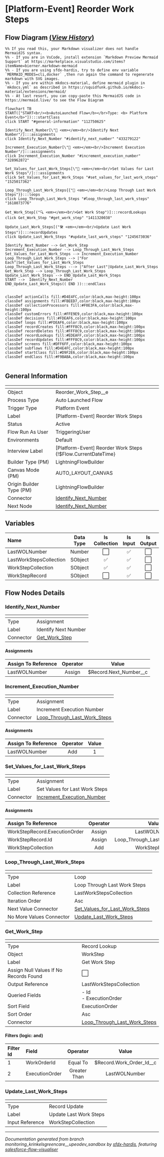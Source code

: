 # [Platform-Event] Reorder Work Steps

## Flow Diagram [(_View History_)](Platform_Event_Reorder_Work_Steps-history.md)

```mermaid
%% If you read this, your Markdown visualizer does not handle MermaidJS syntax.
%% - If you are in VsCode, install extension `Markdown Preview Mermaid Support` at https://marketplace.visualstudio.com/items?itemName=bierner.markdown-mermaid
%% - If you are using sfdx-hardis, try to define env variable `MERMAID_MODES=cli,docker` ,then run again the command to regenerate markdown with SVG images.
%% - If you are within mkdocs-material, define mermaid plugin in `mkdocs.yml` as described in https://squidfunk.github.io/mkdocs-material/extensions/mermaid/
%% - At last resort, you can copy-paste this MermaidJS code in https://mermaid.live/ to see the Flow Diagram

flowchart TB
START(["START<br/><b>AutoLaunched Flow</b></br>Type: <b> Platform Event</b>"]):::startClass
click START "#general-information" "112750625"

Identify_Next_Number[\"🟰 <em></em><br/>Identify Next Number"/]:::assignments
click Identify_Next_Number "#identify_next_number" "433279122"

Increment_Execution_Number[\"🟰 <em></em><br/>Increment Execution Number"/]:::assignments
click Increment_Execution_Number "#increment_execution_number" "328962872"

Set_Values_for_Last_Work_Steps[\"🟰 <em></em><br/>Set Values for Last Work Steps"/]:::assignments
click Set_Values_for_Last_Work_Steps "#set_values_for_last_work_steps" "1525017362"

Loop_Through_Last_Work_Steps{{"🔁 <em></em><br/>Loop Through Last Work Steps"}}:::loops
click Loop_Through_Last_Work_Steps "#loop_through_last_work_steps" "1618073776"

Get_Work_Step[("🔍 <em></em><br/>Get Work Step")]:::recordLookups
click Get_Work_Step "#get_work_step" "1411320038"

Update_Last_Work_Steps[("🛠️ <em></em><br/>Update Last Work Steps")]:::recordUpdates
click Update_Last_Work_Steps "#update_last_work_steps" "1245673036"

Identify_Next_Number --> Get_Work_Step
Increment_Execution_Number --> Loop_Through_Last_Work_Steps
Set_Values_for_Last_Work_Steps --> Increment_Execution_Number
Loop_Through_Last_Work_Steps --> |"For Each"|Set_Values_for_Last_Work_Steps
Loop_Through_Last_Work_Steps ---> |"After Last"|Update_Last_Work_Steps
Get_Work_Step --> Loop_Through_Last_Work_Steps
Update_Last_Work_Steps --> END_Update_Last_Work_Steps
START -->  Identify_Next_Number
END_Update_Last_Work_Steps(( END )):::endClass


classDef actionCalls fill:#D4E4FC,color:black,max-height:100px
classDef assignments fill:#FBEED7,color:black,max-height:100px
classDef collectionProcessors fill:#F0E3FA,color:black,max-height:100px
classDef customErrors fill:#FFE9E9,color:black,max-height:100px
classDef decisions fill:#FDEAF6,color:black,max-height:100px
classDef loops fill:#FDEAF6,color:black,max-height:100px
classDef recordCreates fill:#FFF8C9,color:black,max-height:100px
classDef recordDeletes fill:#FFF8C9,color:black,max-height:100px
classDef recordLookups fill:#EDEAFF,color:black,max-height:100px
classDef recordUpdates fill:#FFF8C9,color:black,max-height:100px
classDef screens fill:#DFF6FF,color:black,max-height:100px
classDef subflows fill:#D4E4FC,color:black,max-height:100px
classDef startClass fill:#D9F2E6,color:black,max-height:100px
classDef endClass fill:#F9BABA,color:black,max-height:100px


```

## General Information

|<!-- -->|<!-- -->|
|:---|:---|
|Object|Reorder_Work_Step__e|
|Process Type| Auto Launched Flow|
|Trigger Type| Platform Event|
|Label|[Platform-Event] Reorder Work Steps|
|Status|Active|
|Flow Run As User|TriggeringUser|
|Environments|Default|
|Interview Label|[Platform-Event] Reorder Work Steps {!$Flow.CurrentDateTime}|
| Builder Type (PM)|LightningFlowBuilder|
| Canvas Mode (PM)|AUTO_LAYOUT_CANVAS|
| Origin Builder Type (PM)|LightningFlowBuilder|
|Connector|[Identify_Next_Number](#identify_next_number)|
|Next Node|[Identify_Next_Number](#identify_next_number)|


## Variables

|Name|Data Type|Is Collection|Is Input|Is Output|Object Type|
|:-- |:--:|:--:|:--:|:--:|:--: |
|LastWOLNumber|Number|⬜|✅|⬜|<!-- -->|
|LastWorkStepsCollection|SObject|✅|✅|⬜|WorkStep|
|WorkStepCollection|SObject|✅|✅|⬜|WorkStep|
|WorkStepRecord|SObject|⬜|✅|⬜|WorkStep|


## Flow Nodes Details

### Identify_Next_Number

|<!-- -->|<!-- -->|
|:---|:---|
|Type|Assignment|
|Label|Identify Next Number|
|Connector|[Get_Work_Step](#get_work_step)|


#### Assignments

|Assign To Reference|Operator|Value|
|:-- |:--:|:--: |
|LastWOLNumber| Assign|$Record.Next_Number__c|




### Increment_Execution_Number

|<!-- -->|<!-- -->|
|:---|:---|
|Type|Assignment|
|Label|Increment Execution Number|
|Connector|[Loop_Through_Last_Work_Steps](#loop_through_last_work_steps)|


#### Assignments

|Assign To Reference|Operator|Value|
|:-- |:--:|:--: |
|LastWOLNumber| Add|1|




### Set_Values_for_Last_Work_Steps

|<!-- -->|<!-- -->|
|:---|:---|
|Type|Assignment|
|Label|Set Values for Last Work Steps|
|Connector|[Increment_Execution_Number](#increment_execution_number)|


#### Assignments

|Assign To Reference|Operator|Value|
|:-- |:--:|:--: |
|WorkStepRecord.ExecutionOrder| Assign|LastWOLNumber|
|WorkStepRecord.Id| Assign|Loop_Through_Last_Work_Steps.Id|
|WorkStepCollection| Add|WorkStepRecord|




### Loop_Through_Last_Work_Steps

|<!-- -->|<!-- -->|
|:---|:---|
|Type|Loop|
|Label|Loop Through Last Work Steps|
|Collection Reference|LastWorkStepsCollection|
|Iteration Order|Asc|
|Next Value Connector|[Set_Values_for_Last_Work_Steps](#set_values_for_last_work_steps)|
|No More Values Connector|[Update_Last_Work_Steps](#update_last_work_steps)|


### Get_Work_Step

|<!-- -->|<!-- -->|
|:---|:---|
|Type|Record Lookup|
|Object|WorkStep|
|Label|Get Work Step|
|Assign Null Values If No Records Found|⬜|
|Output Reference|LastWorkStepsCollection|
|Queried Fields|- Id<br/>- ExecutionOrder<br/>|
|Sort Field|ExecutionOrder|
|Sort Order|Asc|
|Connector|[Loop_Through_Last_Work_Steps](#loop_through_last_work_steps)|


#### Filters (logic: **and**)

|Filter Id|Field|Operator|Value|
|:-- |:-- |:--:|:--: |
|1|WorkOrderId| Equal To|$Record.Work_Order_Id__c|
|2|ExecutionOrder| Greater Than|LastWOLNumber|




### Update_Last_Work_Steps

|<!-- -->|<!-- -->|
|:---|:---|
|Type|Record Update|
|Label|Update Last Work Steps|
|Input Reference|WorkStepCollection|






___

_Documentation generated from branch monitoring_krinkelsgreencare__upeodev_sandbox by [sfdx-hardis](https://sfdx-hardis.cloudity.com), featuring [salesforce-flow-visualiser](https://github.com/toddhalfpenny/salesforce-flow-visualiser)_